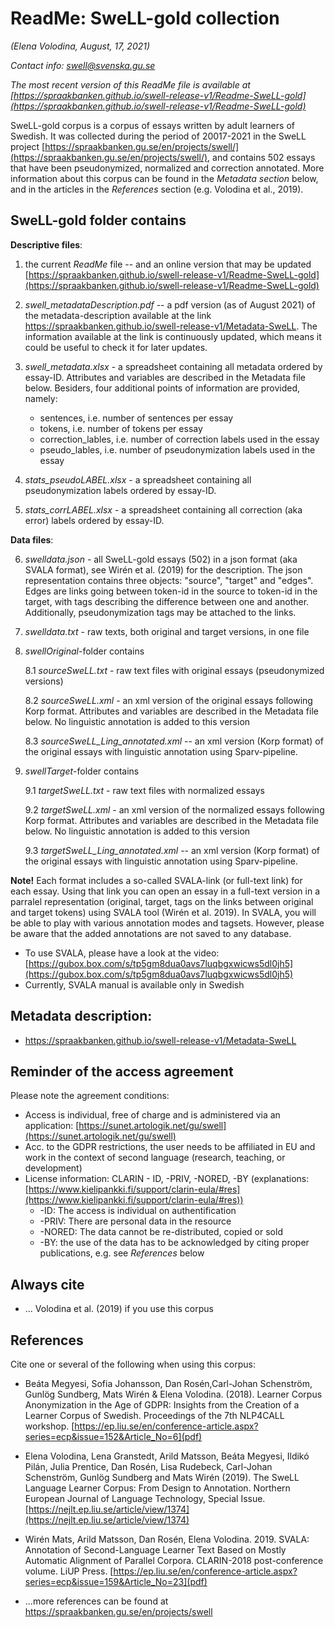 # ReadMe: SweLL-gold collection
*(Elena Volodina, August, 17, 2021)*

*Contact info: swell@svenska.gu.se*

*The most recent version of this ReadMe file is available at [https://spraakbanken.github.io/swell-release-v1/Readme-SweLL-gold](https://spraakbanken.github.io/swell-release-v1/Readme-SweLL-gold)*

SweLL-gold corpus is a corpus of essays written by adult learners of Swedish. It was collected during the period of 20017-2021 in the SweLL project [https://spraakbanken.gu.se/en/projects/swell/](https://spraakbanken.gu.se/en/projects/swell/), and contains 502 essays that have been pseudonymized, normalized and correction annotated. 
More information about this corpus can be found in the *Metadata section* below, and in the articles in the *References* section (e.g. Volodina et al., 2019).


## SweLL-gold folder contains
**Descriptive files**:
1. the current *ReadMe* file -- and an online version that may be updated [https://spraakbanken.github.io/swell-release-v1/Readme-SweLL-gold](https://spraakbanken.github.io/swell-release-v1/Readme-SweLL-gold)
2. *swell_metadataDescription.pdf* -- a pdf version (as of August 2021) of the metadata-description available at the link https://spraakbanken.github.io/swell-release-v1/Metadata-SweLL. The information available at the link is continuously updated, which means it could be useful to check it for later updates.
3. *swell_metadata.xlsx* - a spreadsheet containing all metadata ordered by essay-ID. Attributes and variables are described in the Metadata file below. Besiders, four additional points of information are provided, namely:
    * sentences, i.e. number of sentences per essay
    * tokens, i.e. number of tokens per essay
    * correction_lables, i.e. number of correction labels used in the essay
    * pseudo_lables, i.e. number of pseudonymization labels used in the essay

4. *stats_pseudoLABEL.xlsx* - a spreadsheet containing all pseudonymization labels ordered by essay-ID.
5. *stats_corrLABEL.xlsx* - a spreadsheet containing all correction (aka error) labels ordered by essay-ID.

**Data files**:

6. *swelldata.json* - all SweLL-gold essays (502) in a json format (aka SVALA format), see Wirén et al. (2019) for the description. The json representation contains three objects: "source", "target" and "edges". Edges are links going between token-id in the source to token-id in the target, with tags describing the difference between one and another. Additionally, pseudonymization tags may be attached to the links.
7.  *swelldata.txt* - raw texts, both  original and target versions, in one file 
8. *swellOriginal*-folder contains
    
    8.1 *sourceSweLL.txt* - raw text files with original essays (pseudonymized versions)
    
    8.2 *sourceSweLL.xml* - an xml version of the original essays following Korp format. Attributes and variables are described in the Metadata file below. No linguistic annotation is added to this version
    
    8.3 *sourceSweLL_Ling_annotated.xml* -- an xml version (Korp format) of the original essays with linguistic annotation using Sparv-pipeline.
9. *swellTarget*-folder contains  
  
    9.1 *targetSweLL.txt* - raw text files with normalized essays
    
    9.2 *targetSweLL.xml* - an xml version of the normalized essays following Korp format. Attributes and variables are described in the Metadata file below. No linguistic annotation is added to this version
    
    9.3 *targetSweLL_Ling_annotated.xml* -- an xml version (Korp format) of the original essays with linguistic annotation using Sparv-pipeline.
 

**Note!** Each format includes a so-called SVALA-link (or full-text link) for each essay. Using that link you can open an essay in a full-text version in a parralel representation (original, target, tags on the links between original and target tokens) using SVALA tool (Wirén et al. 2019). In SVALA, you will be able to play with various annotation modes and tagsets. However, please be aware that the added annotations are not saved to any database. 

* To use SVALA, please have a look at the video: [https://gubox.box.com/s/tp5gm8dua0avs7luqbgxwicws5dl0jh5](https://gubox.box.com/s/tp5gm8dua0avs7luqbgxwicws5dl0jh5)
* Currently, SVALA manual is available only in Swedish 

## Metadata description:
* https://spraakbanken.github.io/swell-release-v1/Metadata-SweLL

## Reminder of the access agreement
Please note the agreement conditions: 
* Access is individual, free of charge and is administered via an application: [https://sunet.artologik.net/gu/swell](https://sunet.artologik.net/gu/swell)
* Acc. to the GDPR restrictions, the user needs to be affiliated in EU and work in the context of second language (research, teaching, or development)
* License information: CLARIN - ID, -PRIV, -NORED, -BY (explanations: [https://www.kielipankki.fi/support/clarin-eula/#res](https://www.kielipankki.fi/support/clarin-eula/#res))
   * -ID: The access is individual on authentification
   * -PRIV: There are personal data in the resource
   * -NORED: The data cannot be re-distributed, copied or sold
   * -BY: the use of the data has to be acknowledged by citing proper publications, e.g. see *References* below

## Always cite 
* ... Volodina et al. (2019) if you use this corpus

## References
Cite one or several of the following when using this corpus:

* Beáta Megyesi, Sofia Johansson, Dan Rosén,Carl-Johan Schenström, Gunlög Sundberg, Mats Wirén & Elena Volodina. (2018). Learner Corpus Anonymization in the Age of GDPR: Insights from the Creation of a Learner Corpus of Swedish. Proceedings of the 7th NLP4CALL workshop. [https://ep.liu.se/en/conference-article.aspx?series=ecp&issue=152&Article_No=6](pdf)

* Elena Volodina, Lena Granstedt, Arild Matsson, Beáta Megyesi, Ildikó Pilán, Julia Prentice, Dan Rosén, Lisa Rudebeck, Carl-Johan Schenström, Gunlög Sundberg and Mats Wirén (2019). The SweLL Language Learner Corpus: From Design to Annotation. Northern European Journal of Language Technology, Special Issue. [https://nejlt.ep.liu.se/article/view/1374](https://nejlt.ep.liu.se/article/view/1374)

* Wirén Mats, Arild Matsson, Dan Rosén, Elena Volodina. 2019. SVALA: Annotation of Second-Language Learner Text Based on Mostly Automatic Alignment of Parallel Corpora. CLARIN-2018 post-conference volume. LiUP Press. [https://ep.liu.se/en/conference-article.aspx?series=ecp&issue=159&Article_No=23](pdf)

* ...more references can be found at https://spraakbanken.gu.se/en/projects/swell

